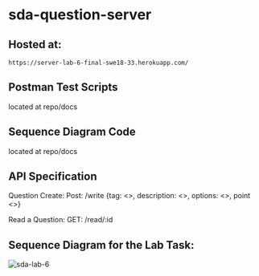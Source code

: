 ﻿# sda-question-server
## Hosted at: 
`https://server-lab-6-final-swe18-33.herokuapp.com/`

## Postman Test Scripts
located at repo/docs

## Sequence Diagram Code 
located at repo/docs

## API Specification

Question Create:
Post: /write 
 {tag: <>, description: <>, options: <>, point <>}
 
 
 Read a Question:
 GET: /read/:id
 

## Sequence Diagram for the Lab Task: 
 
 ![sda-lab-6](https://user-images.githubusercontent.com/55809005/160155532-e32563c7-4813-4dbe-bba0-d44cbb79fc54.png)
 
 


 

